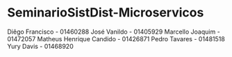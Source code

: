 # SeminarioSistDist-Microservicos

Diêgo Francisco - 01460288
José Vanildo - 01405929
Marcello Joaquim - 01472057
Matheus Henrique Candido - 01426871
Pedro Tavares - 01481518
Yury Davis - 01468920
